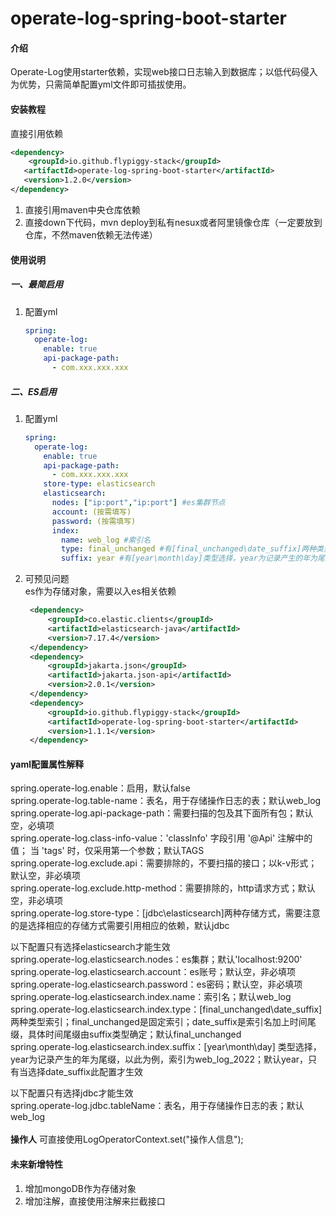 # operate-log-spring-boot-starter

#### 介绍

Operate-Log使用starter依赖，实现web接口日志输入到数据库；以低代码侵入为优势，只需简单配置yml文件即可插拔使用。

#### 安装教程

直接引用依赖

```xml
<dependency>
    <groupId>io.github.flypiggy-stack</groupId>
   <artifactId>operate-log-spring-boot-starter</artifactId>
   <version>1.2.0</version>
</dependency>
```

1. 直接引用maven中央仓库依赖
2. 直接down下代码，mvn deploy到私有nesux或者阿里镜像仓库（一定要放到仓库，不然maven依赖无法传递）

#### 使用说明

##### 一、最简启用

1. 配置yml
    ```yaml
    spring:
      operate-log:
        enable: true
        api-package-path:
          - com.xxx.xxx.xxx
    ```

##### 二、ES启用

1. 配置yml
    ```yaml
    spring:
      operate-log:
        enable: true
        api-package-path:
          - com.xxx.xxx.xxx
        store-type: elasticsearch
        elasticsearch:
          nodes: ["ip:port","ip:port"] #es集群节点
          account: (按需填写)
          password: (按需填写)
          index:
            name: web_log #索引名
            type: final_unchanged #有[final_unchanged\date_suffix]两种类型索引；final_unchanged是固定索引；date_suffix是索引名加上时间尾缀，具体时间尾缀由suffix类型确定
            suffix: year #有[year\month\day]类型选择，year为记录产生的年为尾缀，以此为例，索引为web_log_2022
    ```
2. 可预见问题 <br>
   es作为存储对象，需要以入es相关依赖
   ```xml
    <dependency>
        <groupId>co.elastic.clients</groupId>
        <artifactId>elasticsearch-java</artifactId>
        <version>7.17.4</version>
    </dependency>
    <dependency>
        <groupId>jakarta.json</groupId>
        <artifactId>jakarta.json-api</artifactId>
        <version>2.0.1</version>
    </dependency>
    <dependency>
        <groupId>io.github.flypiggy-stack</groupId>
        <artifactId>operate-log-spring-boot-starter</artifactId>
        <version>1.1.1</version>
    </dependency>     
   ```

#### yaml配置属性解释

spring.operate-log.enable：启用，默认false <br>
spring.operate-log.table-name：表名，用于存储操作日志的表；默认web_log <br>
spring.operate-log.api-package-path：需要扫描的包及其下面所有包；默认空，必填项 <br>
spring.operate-log.class-info-value：'classInfo' 字段引用 '@Api' 注解中的值； 当 'tags' 时，仅采用第一个参数；默认TAGS <br>
spring.operate-log.exclude.api：需要排除的，不要扫描的接口；以k-v形式；默认空，非必填项 <br>
spring.operate-log.exclude.http-method：需要排除的，http请求方式；默认空，非必填项 <br>
spring.operate-log.store-type：[jdbc\elasticsearch]两种存储方式，需要注意的是选择相应的存储方式需要引用相应的依赖，默认jdbc<br>

以下配置只有选择elasticsearch才能生效 <br>
spring.operate-log.elasticsearch.nodes：es集群；默认'localhost:9200'<br>
spring.operate-log.elasticsearch.account：es账号；默认空，非必填项 <br>
spring.operate-log.elasticsearch.password：es密码；默认空，非必填项 <br>
spring.operate-log.elasticsearch.index.name：索引名；默认web_log <br>
spring.operate-log.elasticsearch.index.type：[final_unchanged\date_suffix]
两种类型索引；final_unchanged是固定索引；date_suffix是索引名加上时间尾缀，具体时间尾缀由suffix类型确定；默认final_unchanged <br>
spring.operate-log.elasticsearch.index.suffix：[year\month\day]
类型选择，year为记录产生的年为尾缀，以此为例，索引为web_log_2022；默认year，只有当选择date_suffix此配置才生效 <br>

以下配置只有选择jdbc才能生效 <br>
spring.operate-log.jdbc.tableName：表名，用于存储操作日志的表；默认web_log <br>
<br>
**操作人**
可直接使用LogOperatorContext.set("操作人信息");

#### 未来新增特性

1. 增加mongoDB作为存储对象
2. 增加注解，直接使用注解来拦截接口
